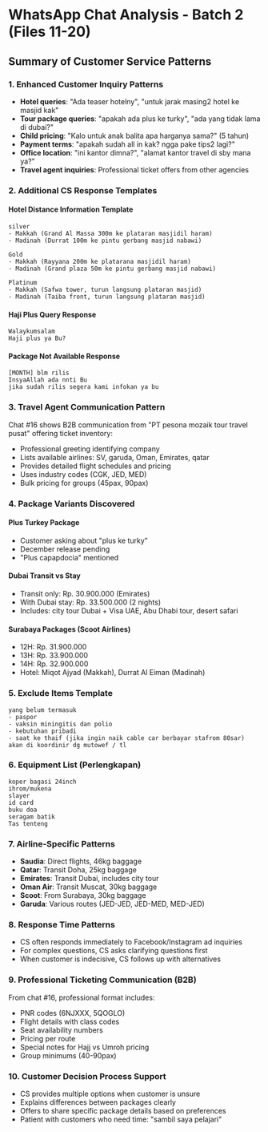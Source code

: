 # WhatsApp Chat Analysis - Batch 2 (Files 11-20)

## Summary of Customer Service Patterns

### 1. Enhanced Customer Inquiry Patterns
- **Hotel queries**: "Ada teaser hotelny", "untuk jarak masing2 hotel ke masjid kak"
- **Tour package queries**: "apakah ada plus ke turky", "ada yang tidak lama di dubai?"
- **Child pricing**: "Kalo untuk anak balita apa harganya sama?" (5 tahun)
- **Payment terms**: "apakah sudah all in kak? ngga pake tips2 lagi?"
- **Office location**: "ini kantor dimna?", "alamat kantor travel di sby mana ya?"
- **Travel agent inquiries**: Professional ticket offers from other agencies

### 2. Additional CS Response Templates

#### Hotel Distance Information Template
```
silver 
- Makkah (Grand Al Massa 300m ke plataran masjidil haram)
- ⁠Madinah (Durrat 100m ke pintu gerbang masjid nabawi) 

Gold
- ⁠Makkah (Rayyana 200m ke platarana masjidil haram)
- ⁠Madinah (Grand plaza 50m ke pintu gerbang masjid nabawi)

Platinum
- ⁠Makkah (Safwa tower, turun langsung plataran masjid)
- ⁠Madinah (Taiba front, turun langsung plataran masjid)
```

#### Haji Plus Query Response
```
Walaykumsalam
Haji plus ya Bu?
```

#### Package Not Available Response
```
[MONTH] blm rilis
InsyaAllah ada nnti Bu
jika sudah rilis segera kami infokan ya bu
```

### 3. Travel Agent Communication Pattern
Chat #16 shows B2B communication from "PT pesona mozaik tour travel pusat" offering ticket inventory:
- Professional greeting identifying company
- Lists available airlines: SV, garuda, Oman, Emirates, qatar
- Provides detailed flight schedules and pricing
- Uses industry codes (CGK, JED, MED)
- Bulk pricing for groups (45pax, 90pax)

### 4. Package Variants Discovered

#### Plus Turkey Package
- Customer asking about "plus ke turky"
- December release pending
- "Plus capapdocia" mentioned

#### Dubai Transit vs Stay
- Transit only: Rp. 30.900.000 (Emirates)
- With Dubai stay: Rp. 33.500.000 (2 nights)
- Includes: city tour Dubai + Visa UAE, Abu Dhabi tour, desert safari

#### Surabaya Packages (Scoot Airlines)
- 12H: Rp. 31.900.000
- 13H: Rp. 33.900.000
- 14H: Rp. 32.900.000
- Hotel: Miqot Ajyad (Makkah), Durrat Al Eiman (Madinah)

### 5. Exclude Items Template
```
yang belum termasuk 
- paspor 
- vaksin miningitis dan polio 
- kebutuhan pribadi 
- saat ke thaif (jika ingin naik cable car berbayar stafrom 80sar) akan di koordinir dg mutowef / tl
```

### 6. Equipment List (Perlengkapan)
```
koper bagasi 24inch
ihrom/mukena
slayer
id card
buku doa
seragam batik
Tas tenteng
```

### 7. Airline-Specific Patterns
- **Saudia**: Direct flights, 46kg baggage
- **Qatar**: Transit Doha, 25kg baggage
- **Emirates**: Transit Dubai, includes city tour
- **Oman Air**: Transit Muscat, 30kg baggage
- **Scoot**: From Surabaya, 30kg baggage
- **Garuda**: Various routes (JED-JED, JED-MED, MED-JED)

### 8. Response Time Patterns
- CS often responds immediately to Facebook/Instagram ad inquiries
- For complex questions, CS asks clarifying questions first
- When customer is indecisive, CS follows up with alternatives

### 9. Professional Ticketing Communication (B2B)
From chat #16, professional format includes:
- PNR codes (6NJXXX, 5QOGLO)
- Flight details with class codes
- Seat availability numbers
- Pricing per route
- Special notes for Hajj vs Umroh pricing
- Group minimums (40-90pax)

### 10. Customer Decision Process Support
- CS provides multiple options when customer is unsure
- Explains differences between packages clearly
- Offers to share specific package details based on preferences
- Patient with customers who need time: "sambil saya pelajari"